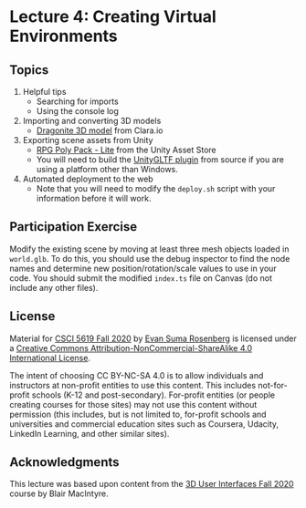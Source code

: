 # Lecture 4: Creating Virtual Environments

## Topics

1. Helpful tips
   - Searching for imports
   - Using the console log
2. Importing and converting 3D models 
   - [Dragonite 3D model](https://clara.io/view/5cf54194-6b42-4d1e-bfc3-4fff1f89287c#) from Clara.io
3. Exporting scene assets from Unity
   - [RPG Poly Pack - Lite](https://assetstore.unity.com/packages/3d/environments/landscapes/rpg-poly-pack-lite-148410) from the Unity Asset Store
   - You will need to build the [UnityGLTF plugin](https://github.com/KhronosGroup/UnityGLTF) from source if you are using a platform other than Windows.
4. Automated deployment to the web
   - Note that you will need to modify the `deploy.sh` script with your information before it will work.

## Participation Exercise

Modify the existing scene by moving at least three mesh objects loaded in `world.glb`.  To do this, you should use the debug inspector to find the node names and determine new position/rotation/scale values to use in your code.  You should submit the modified `index.ts` file on Canvas (do not include any other files).

## License

Material for [CSCI 5619 Fall 2020](https://canvas.umn.edu/courses/194179) by [Evan Suma Rosenberg](https://illusioneering.umn.edu/) is licensed under a [Creative Commons Attribution-NonCommercial-ShareAlike 4.0 International License](http://creativecommons.org/licenses/by-nc-sa/4.0/).

The intent of choosing CC BY-NC-SA 4.0 is to allow individuals and instructors at non-profit entities to use this content.  This includes not-for-profit schools (K-12 and post-secondary). For-profit entities (or people creating courses for those sites) may not use this content without permission (this includes, but is not limited to, for-profit schools and universities and commercial education sites such as Coursera, Udacity, LinkedIn Learning, and other similar sites).   

## Acknowledgments

This lecture was based upon content from the [3D User Interfaces Fall 2020](https://github.blairmacintyre.me/3dui-class-f20) course by Blair MacIntyre.
